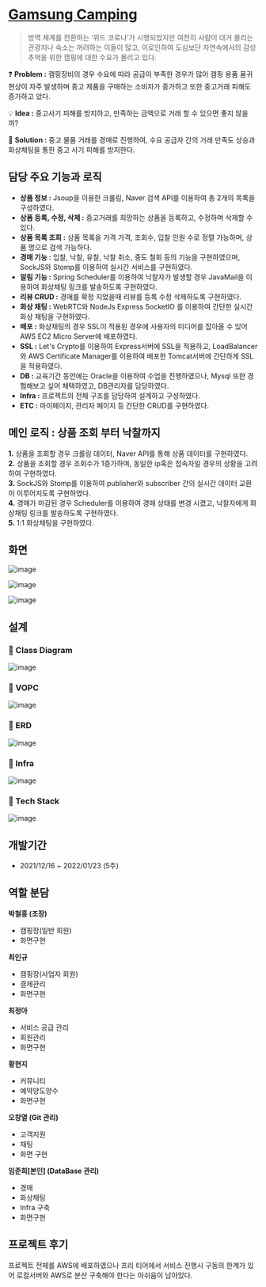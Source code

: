 # [Gamsung Camping](https://github.com/ohchangyeol/gamsung-project)
> 방역 체계를 전환하는 ‘위드 코로나’가 시행되었지만 여전히 사람이 대거 몰리는 관광지나 숙소는 꺼려하는 이들이 많고, 이로인하여 도심보단 자연속에서의 감성 추억을 위한 캠핑에 대한 수요가 몰리고 있다.


❓ **Problem :** 캠핑장비의 경우 수요에 따라 공급이 부족한 경우가 많아 캠핑 용품 품귀현상이 자주 발생하며 중고 제품을 구매하는 소비자가 증가하고 또한 중고거래 피해도 증가하고 았다.

💡 **Idea :** 중고사기 피해를 방지하고, 만족하는 금액으로 거래 할 수 있으면 좋지 않을까?

📝 **Solution :** 중고 물품 거래를 경매로 진행하여, 수요 공급자 간의 거래 만족도 상승과 화상채팅을 통한 중고 사기 피해를 방지한다.

## 담당 주요 기능과 로직

- **상품 정보 :** Jsoup을 이용한 크롤링, Naver 검색 API를 이용하여 총 2개의 목록을 구성하였다.
- **상품 등록, 수정, 삭제 :** 중고거래를 희망하는 상품을 등록하고, 수정하며 삭제할 수 있다.
- **상품 목록 조회 :** 상품 목록을 가격 가격, 조회수, 입찰 인원 수로 정렬 가능하며, 상품 명으로 검색 가능하다.
- **경매 기능 :** 입찰, 낙찰, 유찰, 낙찰 취소, 중도 철회 등의 기능을 구현하였으며, SockJS와 Stomp를 이용하여 실시간 서비스를 구현하였다.
- **알림 기능 :** Spring Scheduler를 이용하여 낙찰자가 발생할 경우 JavaMail을 이용하여 화상채팅 링크를 발송하도록 구현하였다.
- **리뷰 CRUD :** 경매를 확정 지었을때 리뷰를 등록 수정 삭제하도록 구현하였다.
- **화상 채팅 :** WebRTC와 NodeJs Express SocketIO 를 이용하여 간단한 실시간 화상 채팅을 구현하였다.
- **배포 :** 화상채팅의 경우 SSL이 적용된 경우에 사용자의 미디어를 잡아올 수 있어 AWS EC2 Micro Server에 배포하였다.
- **SSL :** Let's Crypto를 이용하여 Express서버에 SSL을 적용하고, LoadBalancer와 AWS Certificate Manager를 이용하여 배포한 Tomcat서버에 간단하게 SSL을 적용하였다.
- **DB :** 교육기간 동안에는 Oracle을 이용하여 수업을 진행하였으나, Mysql 또한 경험해보고 싶어 채택하였고, DB관리자를 담당하였다.
- **Infra :** 프로젝트의 전체 구조를 담당하여 설계하고 구성하였다.
- **ETC :** 마이페이지, 관리자 페이지 등 간단한 CRUD를 구현하였다.


## 메인 로직 : 상품 조회 부터 낙찰까지

**1.** 상품을 조회할 경우 크롤링 데이터, Naver API를 통해 상품 데이터를 구현하였다.  
**2.** 상품을 조회할 경우 조회수가 1증가하며, 동일한 ip혹은 접속자일 경우의 상황을 고려하여 구현하였다.  
**3.** SockJS와 Stomp를 이용하여 publisher와 subscriber 간의 실시간 데이터 교환이 이루어지도록 구현하였다.  
**4.** 경매가 마감된 경우 Scheduler를 이용하여 경매 상태를 변경 시켰고, 낙찰자에게 화상채팅 링크를 발송하도록 구현하였다.  
**5.** 1:1 화상채팅을 구현하였다.  

## 화면

![image](https://user-images.githubusercontent.com/71271289/154848512-8c651eee-00b0-4dbf-8ae5-c585d0f32c7d.png)

![image](https://user-images.githubusercontent.com/71271289/154848671-1eacd201-147e-4436-a1a9-38448e2f993a.png)

![image](https://user-images.githubusercontent.com/71271289/154848822-78ea14d3-c078-4fe6-a13c-47d7ce20bb8f.png)


## 설계
### :information_desk_person: Class Diagram

![image](https://user-images.githubusercontent.com/71271289/154793736-91e10b5c-5368-4b62-b925-fdddfb15a4a5.png)

### :information_desk_person: VOPC

![image](https://user-images.githubusercontent.com/71271289/154793702-f700ebe9-963f-4a2d-b1b9-d83e32b2b028.png)

### :information_desk_person: ERD

![image](https://user-images.githubusercontent.com/71271289/154793746-34a55df8-3579-4e6c-aef1-7fe810f339b4.png)

### :information_desk_person: Infra

![image](https://user-images.githubusercontent.com/71271289/154793861-50a28165-c823-4e48-bbfe-91917def7001.png)

### :information_desk_person: Tech Stack

![image](https://user-images.githubusercontent.com/71271289/154793969-9ec51eec-7c57-4499-a9c9-a46842237e26.png)

## 개발기간
- 2021/12/16 ~ 2022/01/23 (5주)

## 역할 분담
**박철홍 (조장)**
  * 캠핑장(일반 회원)
  * 화면구현

**최인규**
  * 캠핑장(사업자 회원)
  * 결제관리
  * 화면구현

**최정아**
  * 서비스 공급 관리
  * 회원관리
  * 화면구현
  
**황현지**
  * 커뮤니티
  * 예약양도양수
  * 화면구현
 
**오창열 (Git 관리)**
  * 고객지원
  * 채팅
  * 화면 구현

**임준희[본인] (DataBase 관리)** 
  * 경매
  * 화상채팅
  * Infra 구축
  * 화면구현

## 프로젝트 후기
프로젝트 전체를 AWS에 배포하였으나 프리 티어에서 서비스 진행시 구동의 한계가 있어 로컬서버와 AWS로 분산 구축해야 한다는 아쉬움이 남아있다.
